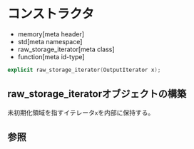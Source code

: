 # コンストラクタ
* memory[meta header]
* std[meta namespace]
* raw_storage_iterator[meta class]
* function[meta id-type]

```cpp
explicit raw_storage_iterator(OutputIterator x);
```

## raw_storage_iteratorオブジェクトの構築
未初期化領域を指すイテレータ`x`を内部に保持する。


## 参照


